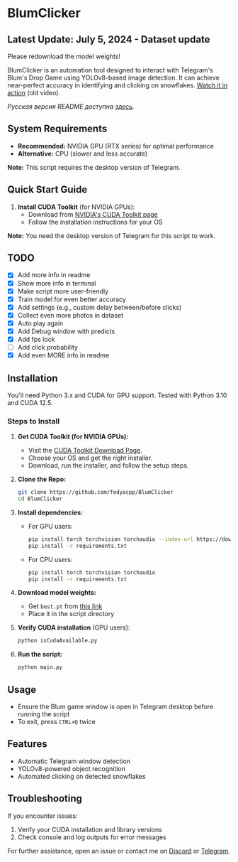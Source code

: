 # BlumClicker

## Latest Update: July 5, 2024 - Dataset update
Please redownload the model weights!

BlumClicker is an automation tool designed to interact with Telegram's Blum's Drop Game using YOLOv8-based image detection. It can achieve near-perfect accuracy in identifying and clicking on snowflakes. [Watch it in action](https://photos.app.goo.gl/TYiW38Hc1g3Qqbnu5) (old video).

*Русская версия README доступна [здесь](https://github.com/fedyacpp/BlumClicker/blob/main/README_ru.md).*

## System Requirements

- **Recommended:** NVIDIA GPU (RTX series) for optimal performance
- **Alternative:** CPU (slower and less accurate)

**Note:** This script requires the desktop version of Telegram.

## Quick Start Guide

1. **Install CUDA Toolkit** (for NVIDIA GPUs):
   - Download from [NVIDIA's CUDA Toolkit page](https://developer.nvidia.com/cuda-downloads)
   - Follow the installation instructions for your OS

**Note:** You need the desktop version of Telegram for this script to work.

## TODO

- [x] Add more info in readme
- [x] Show more info in terminal
- [x] Make script more user-friendly
- [x] Train model for even better accuracy
- [x] Add settings (e.g., custom delay between/before clicks)
- [x] Collect even more photos in dataset
- [x] Auto play again
- [x] Add Debug window with predicts
- [x] Add fps lock
- [ ] Add click probability
- [x] Add even MORE info in readme

## Installation

You'll need Python 3.x and CUDA for GPU support. Tested with Python 3.10 and CUDA 12.5.

### Steps to Install

1. **Get CUDA Toolkit (for NVIDIA GPUs):**
   - Visit the [CUDA Toolkit Download Page](https://developer.nvidia.com/cuda-downloads).
   - Choose your OS and get the right installer.
   - Download, run the installer, and follow the setup steps.

2. **Clone the Repo:**
   ```bash
   git clone https://github.com/fedyacpp/BlumClicker
   cd BlumClicker
   ```

3. **Install dependencies:**
   - For GPU users:
     ```bash
     pip install torch torchvision torchaudio --index-url https://download.pytorch.org/whl/cu121
     pip install -r requirements.txt
     ```
   - For CPU users:
     ```bash
     pip install torch torchvision torchaudio
     pip install -r requirements.txt
     ```

4. **Download model weights:**
   - Get `best.pt` from [this link](https://drive.google.com/file/d/1lUTl4GulseoWs_vhPnYp0qkIYaumKMNg/view?usp=sharing)
   - Place it in the script directory

5. **Verify CUDA installation** (GPU users):
   ```bash
   python isCudaAvailable.py
   ```

6. **Run the script:**
   ```bash
   python main.py
   ```

## Usage

- Ensure the Blum game window is open in Telegram desktop before running the script
- To exit, press `CTRL+Q` twice

## Features

- Automatic Telegram window detection
- YOLOv8-powered object recognition
- Automated clicking on detected snowflakes

## Troubleshooting

If you encounter issues:
1. Verify your CUDA installation and library versions
2. Check console and log outputs for error messages

For further assistance, open an issue or contact me on [Discord](https://discord.com/users/fedyacpp) or [Telegram](t.me/fedyacpp).
